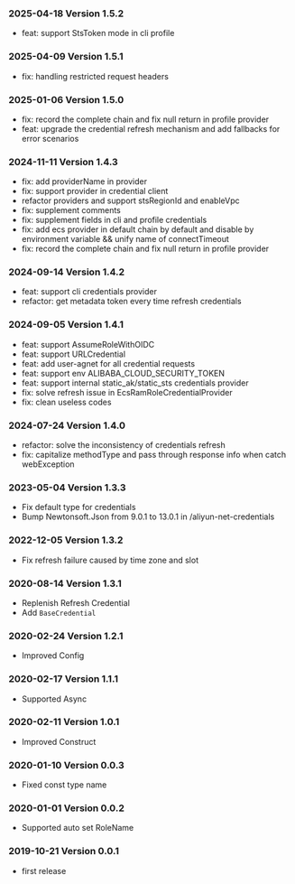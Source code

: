 ### 2025-04-18 Version 1.5.2
* feat: support StsToken mode in cli profile

### 2025-04-09 Version 1.5.1
* fix: handling restricted request headers

### 2025-01-06 Version 1.5.0
* fix: record the complete chain and fix null return in profile provider
* feat: upgrade the credential refresh mechanism and add fallbacks for error scenarios

### 2024-11-11 Version 1.4.3
* fix: add providerName in provider 
* fix: support provider in credential client 
* refactor providers and support stsRegionId and enableVpc 
* fix: supplement comments 
* fix: supplement fields in cli and profile credentials 
* fix: add ecs provider in default chain by default and disable by environment variable && unify name of connectTimeout
* fix: record the complete chain and fix null return in profile provider

### 2024-09-14 Version 1.4.2
* feat: support cli credentials provider 
* refactor: get metadata token every time refresh credentials

### 2024-09-05 Version 1.4.1
* feat: support AssumeRoleWithOIDC
* feat: support URLCredential
* feat: add user-agnet for all credential requests
* feat: support env ALIBABA_CLOUD_SECURITY_TOKEN 
* feat: support internal static_ak/static_sts credentials provider
* fix: solve refresh issue in EcsRamRoleCredentialProvider
* fix: clean useless codes

### 2024-07-24 Version 1.4.0
* refactor: solve the inconsistency of credentials refresh
* fix: capitalize methodType and pass through response info when catch webException

### 2023-05-04 Version 1.3.3
* Fix default type for credentials
* Bump Newtonsoft.Json from 9.0.1 to 13.0.1 in /aliyun-net-credentials

### 2022-12-05 Version 1.3.2
* Fix refresh failure caused by time zone and slot

### 2020-08-14 Version 1.3.1
* Replenish Refresh Credential
* Add `BaseCredential`

### 2020-02-24 Version 1.2.1
* Improved Config

### 2020-02-17 Version 1.1.1
* Supported Async

### 2020-02-11 Version 1.0.1
* Improved Construct

### 2020-01-10 Version 0.0.3
* Fixed const type name

### 2020-01-01 Version 0.0.2
* Supported auto set RoleName

### 2019-10-21 Version 0.0.1
* first release